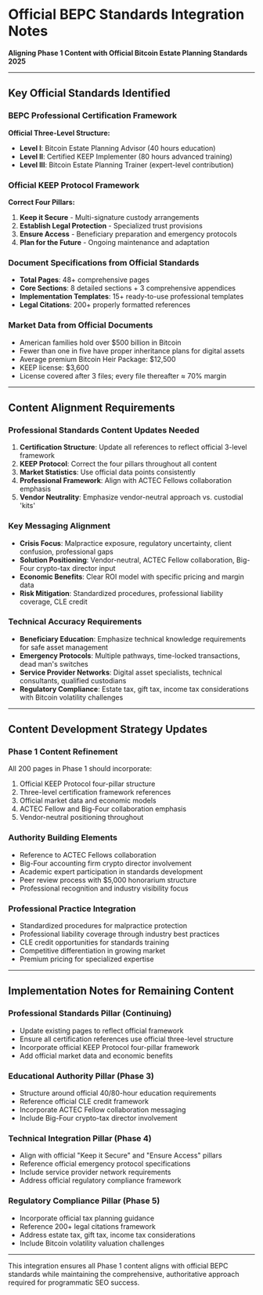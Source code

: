 # Official BEPC Standards Integration Notes
**Aligning Phase 1 Content with Official Bitcoin Estate Planning Standards 2025**

---

## Key Official Standards Identified

### BEPC Professional Certification Framework
**Official Three-Level Structure:**
- **Level I**: Bitcoin Estate Planning Advisor (40 hours education)
- **Level II**: Certified KEEP Implementer (80 hours advanced training)  
- **Level III**: Bitcoin Estate Planning Trainer (expert-level contribution)

### Official KEEP Protocol Framework
**Correct Four Pillars:**
1. **Keep it Secure** - Multi-signature custody arrangements
2. **Establish Legal Protection** - Specialized trust provisions  
3. **Ensure Access** - Beneficiary preparation and emergency protocols
4. **Plan for the Future** - Ongoing maintenance and adaptation

### Document Specifications from Official Standards
- **Total Pages**: 48+ comprehensive pages
- **Core Sections**: 8 detailed sections + 3 comprehensive appendices
- **Implementation Templates**: 15+ ready-to-use professional templates
- **Legal Citations**: 200+ properly formatted references

### Market Data from Official Documents
- American families hold over $500 billion in Bitcoin
- Fewer than one in five have proper inheritance plans for digital assets
- Average premium Bitcoin Heir Package: $12,500
- KEEP license: $3,600
- License covered after 3 files; every file thereafter ≈ 70% margin

---

## Content Alignment Requirements

### Professional Standards Content Updates Needed
1. **Certification Structure**: Update all references to reflect official 3-level framework
2. **KEEP Protocol**: Correct the four pillars throughout all content
3. **Market Statistics**: Use official data points consistently
4. **Professional Framework**: Align with ACTEC Fellows collaboration emphasis
5. **Vendor Neutrality**: Emphasize vendor-neutral approach vs. custodial 'kits'

### Key Messaging Alignment
- **Crisis Focus**: Malpractice exposure, regulatory uncertainty, client confusion, professional gaps
- **Solution Positioning**: Vendor-neutral, ACTEC Fellow collaboration, Big-Four crypto-tax director input
- **Economic Benefits**: Clear ROI model with specific pricing and margin data
- **Risk Mitigation**: Standardized procedures, professional liability coverage, CLE credit

### Technical Accuracy Requirements
- **Beneficiary Education**: Emphasize technical knowledge requirements for safe asset management
- **Emergency Protocols**: Multiple pathways, time-locked transactions, dead man's switches
- **Service Provider Networks**: Digital asset specialists, technical consultants, qualified custodians
- **Regulatory Compliance**: Estate tax, gift tax, income tax considerations with Bitcoin volatility challenges

---

## Content Development Strategy Updates

### Phase 1 Content Refinement
All 200 pages in Phase 1 should incorporate:
1. Official KEEP Protocol four-pillar structure
2. Three-level certification framework references
3. Official market data and economic models
4. ACTEC Fellow and Big-Four collaboration emphasis
5. Vendor-neutral positioning throughout

### Authority Building Elements
- Reference to ACTEC Fellows collaboration
- Big-Four accounting firm crypto director involvement
- Academic expert participation in standards development
- Peer review process with $5,000 honorarium structure
- Professional recognition and industry visibility focus

### Professional Practice Integration
- Standardized procedures for malpractice protection
- Professional liability coverage through industry best practices
- CLE credit opportunities for standards training
- Competitive differentiation in growing market
- Premium pricing for specialized expertise

---

## Implementation Notes for Remaining Content

### Professional Standards Pillar (Continuing)
- Update existing pages to reflect official framework
- Ensure all certification references use official three-level structure
- Incorporate official KEEP Protocol four-pillar framework
- Add official market data and economic benefits

### Educational Authority Pillar (Phase 3)
- Structure around official 40/80-hour education requirements
- Reference official CLE credit framework
- Incorporate ACTEC Fellow collaboration messaging
- Include Big-Four crypto-tax director involvement

### Technical Integration Pillar (Phase 4)
- Align with official "Keep it Secure" and "Ensure Access" pillars
- Reference official emergency protocol specifications
- Include service provider network requirements
- Address official regulatory compliance framework

### Regulatory Compliance Pillar (Phase 5)
- Incorporate official tax planning guidance
- Reference 200+ legal citations framework
- Address estate tax, gift tax, income tax considerations
- Include Bitcoin volatility valuation challenges

---

This integration ensures all Phase 1 content aligns with official BEPC standards while maintaining the comprehensive, authoritative approach required for programmatic SEO success.

